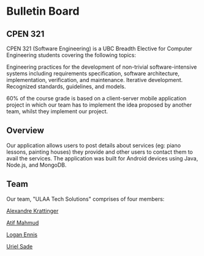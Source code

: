 # Bulletin Board

## CPEN 321

CPEN 321 (Software Engineering) is a UBC Breadth Elective for Computer Engineering students covering the following topics:

Engineering practices for the development of non-trivial software-intensive systems including requirements specification, software architecture, 
implementation, verification, and maintenance. Iterative development. Recognized standards, guidelines, and models. 

60% of the course grade is based on a client-server mobile application project in which our team has to implement the idea proposed by 
another team, whilst they implement our project. 

## Overview

Our application allows users to post details about services (eg: piano lessons, painting houses) they provide and other users to contact them to avail the services. The application was built for Android devices using Java, Node.js, and MongoDB.

## Team 

Our team, "ULAA Tech Solutions" comprises of four members:

[Alexandre Krattinger](https://github.com/krattinger)


[Atif Mahmud](https://github.com/AtifMahmud)


[Logan Ennis](https://github.com/loganennis)


[Uriel Sade](https://github.com/urielsade)
